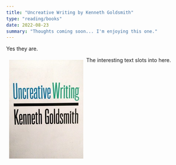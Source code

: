 ```yaml
---
title: "Uncreative Writing by Kenneth Goldsmith"
type: "reading/books"
date: 2022-08-23
summary: "Thoughts coming soon... I'm enjoying this one."
---
```


Yes they are.

<img src="uncreative_writing_cover.jpg" align="left" style="padding: 8px;">

The interesting text slots into here.

<br>
<br>
<br>
<br>
<br>
<br>
<br>
<br>
<br>
<br>
<br>
<br>
